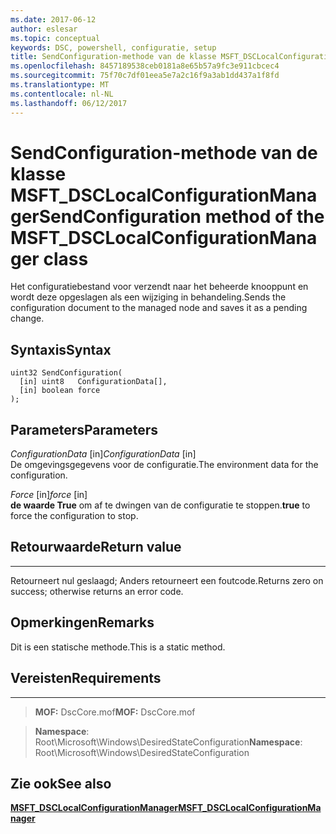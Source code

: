 ```yaml
---
ms.date: 2017-06-12
author: eslesar
ms.topic: conceptual
keywords: DSC, powershell, configuratie, setup
title: SendConfiguration-methode van de klasse MSFT_DSCLocalConfigurationManager
ms.openlocfilehash: 8457189538ceb0181a8e65b57a9fc3e911cbcec4
ms.sourcegitcommit: 75f70c7df01eea5e7a2c16f9a3ab1dd437a1f8fd
ms.translationtype: MT
ms.contentlocale: nl-NL
ms.lasthandoff: 06/12/2017
---
```

# <a name="sendconfiguration-method-of-the-msftdsclocalconfigurationmanager-class"></a><span data-ttu-id="58a2c-103">SendConfiguration-methode van de klasse MSFT_DSCLocalConfigurationManager</span><span class="sxs-lookup"><span data-stu-id="58a2c-103">SendConfiguration method of the MSFT_DSCLocalConfigurationManager class</span></span>

<span data-ttu-id="58a2c-104">Het configuratiebestand voor verzendt naar het beheerde knooppunt en wordt deze opgeslagen als een wijziging in behandeling.</span><span class="sxs-lookup"><span data-stu-id="58a2c-104">Sends the configuration document to the managed node and saves it as a pending change.</span></span>

<a name="syntax"></a><span data-ttu-id="58a2c-105">Syntaxis</span><span class="sxs-lookup"><span data-stu-id="58a2c-105">Syntax</span></span>
------

```mof
uint32 SendConfiguration(
  [in] uint8   ConfigurationData[],
  [in] boolean force
);
```

<a name="parameters"></a><span data-ttu-id="58a2c-106">Parameters</span><span class="sxs-lookup"><span data-stu-id="58a2c-106">Parameters</span></span>
----------

<span data-ttu-id="58a2c-107">*ConfigurationData* \[in\]</span><span class="sxs-lookup"><span data-stu-id="58a2c-107">*ConfigurationData* \[in\]</span></span>  
<span data-ttu-id="58a2c-108">De omgevingsgegevens voor de configuratie.</span><span class="sxs-lookup"><span data-stu-id="58a2c-108">The environment data for the configuration.</span></span>

<span data-ttu-id="58a2c-109">*Force* \[in\]</span><span class="sxs-lookup"><span data-stu-id="58a2c-109">*force* \[in\]</span></span>  
<span data-ttu-id="58a2c-110">**de waarde True** om af te dwingen van de configuratie te stoppen.</span><span class="sxs-lookup"><span data-stu-id="58a2c-110">**true** to force the configuration to stop.</span></span>

## <a name="return-value"></a><span data-ttu-id="58a2c-111">Retourwaarde</span><span class="sxs-lookup"><span data-stu-id="58a2c-111">Return value</span></span>
------------

<span data-ttu-id="58a2c-112">Retourneert nul geslaagd; Anders retourneert een foutcode.</span><span class="sxs-lookup"><span data-stu-id="58a2c-112">Returns zero on success; otherwise returns an error code.</span></span>

## <a name="remarks"></a><span data-ttu-id="58a2c-113">Opmerkingen</span><span class="sxs-lookup"><span data-stu-id="58a2c-113">Remarks</span></span>

<span data-ttu-id="58a2c-114">Dit is een statische methode.</span><span class="sxs-lookup"><span data-stu-id="58a2c-114">This is a static method.</span></span>

## <a name="requirements"></a><span data-ttu-id="58a2c-115">Vereisten</span><span class="sxs-lookup"><span data-stu-id="58a2c-115">Requirements</span></span>
------------
><span data-ttu-id="58a2c-116">**MOF:** DscCore.mof</span><span class="sxs-lookup"><span data-stu-id="58a2c-116">**MOF:** DscCore.mof</span></span>

><span data-ttu-id="58a2c-117">**Namespace**: Root\Microsoft\Windows\DesiredStateConfiguration</span><span class="sxs-lookup"><span data-stu-id="58a2c-117">**Namespace**: Root\Microsoft\Windows\DesiredStateConfiguration</span></span>


## <a name="see-also"></a><span data-ttu-id="58a2c-118">Zie ook</span><span class="sxs-lookup"><span data-stu-id="58a2c-118">See also</span></span>


[<span data-ttu-id="58a2c-119">**MSFT_DSCLocalConfigurationManager**</span><span class="sxs-lookup"><span data-stu-id="58a2c-119">**MSFT_DSCLocalConfigurationManager**</span></span>](msft-dsclocalconfigurationmanager.md)


 

 



